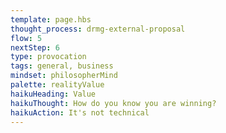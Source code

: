 ```yaml
---
template: page.hbs
thought_process: drmg-external-proposal
flow: 5
nextStep: 6
type: provocation
tags: general, business
mindset: philosopherMind
palette: realityValue
haikuHeading: Value
haikuThought: How do you know you are winning?
haikuAction: It's not technical
---
```

